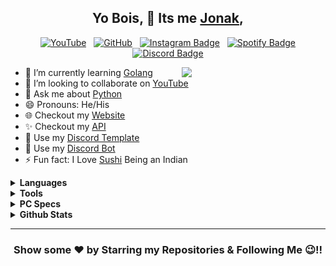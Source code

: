 <div align='center'>

## Yo Bois, 🤘 Its me <a href="https://jonakadiptakalita.herokuapp.com/" target="_blank">Jonak</a>,

&nbsp; [![YouTube](https://img.shields.io/badge/YouTube-Channel-%23E62117?style=for-the-badge&logo=YouTube)](https://www.youtube.com/channel/UC6IPfVhkqfcfBZCko6Q9mnQ/)
&nbsp; [![GitHub](https://img.shields.io/github/followers/Jonak-Adipta-Kalita?label=Follow%20Me%21%21&style=for-the-badge&logo=Github)](https://github.com/Jonak-Adipta-Kalita?tab=followers)
&nbsp; [![Instagram Badge](https://img.shields.io/badge/-Instagram-e4405f?style=for-the-badge&logo=Instagram&logoColor=white)](https://www.instagram.com/xxjonakadiptaxx/?hl=en)
&nbsp; [![Spotify Badge](https://img.shields.io/badge/-Spotify-ffffff?style=for-the-badge&logo=Spotify&logoColor=green&color=lightgreen)](https://open.spotify.com/user/31cypdycu52u6rj3bsfcldmqrlji)
&nbsp; [![Discord Badge](https://img.shields.io/badge/-Discord-ffffff?style=for-the-badge&logo=Discord&color=2c2f33)](https://discord.gg/S3UfGkW)

</div>

<img align='right' src="https://media.giphy.com/media/M9gbBd9nbDrOTu1Mqx/giphy.gif" width="230" />

- 🌱 I’m currently learning [Golang](https://golang.org/)
- 👯 I’m looking to collaborate on [YouTube](https://www.youtube.com/)
- 💬 Ask me about [Python](https://www.python.org/)
- 😄 Pronouns: He/His
- 🌐 Checkout my [Website](https://jonakadiptakalita.herokuapp.com/)
- ✨ Checkout my [API](https://jak-api-dot-com.herokuapp.com/)
- 🎈 Use my [Discord Template](https://discord.new/3xd7Cj7um9Az)
- 🤖 Use my [Discord Bot](https://discord.com/oauth2/authorize?client_id=756402881913028689&scope=bot)
- ⚡ Fun fact: I Love [Sushi](https://en.wikipedia.org/wiki/Sushi) Being an Indian

<details>
	<summary><b>Languages</b></summary>
	<ul>
  	    [<img height="25" src="https://raw.githubusercontent.com/github/explore/80688e429a7d4ef2fca1e82350fe8e3517d3494d/topics/python/python.png" alt="python" />](https://www.python.org/) |
		[<img height="25" src="https://raw.githubusercontent.com/github/explore/80688e429a7d4ef2fca1e82350fe8e3517d3494d/topics/html/html.png" alt="html" />](https://www.w3schools.com/html/) |
		[<img height="25" src="https://raw.githubusercontent.com/github/explore/80688e429a7d4ef2fca1e82350fe8e3517d3494d/topics/css/css.png" alt="css" />](https://www.w3schools.com/css/) |
		[<img height="25" src="https://raw.githubusercontent.com/github/explore/80688e429a7d4ef2fca1e82350fe8e3517d3494d/topics/javascript/javascript.png" alt="javascript" />](https://www.javascript.com/) |
		[<img height="25" src="https://raw.githubusercontent.com/github/explore/80688e429a7d4ef2fca1e82350fe8e3517d3494d/topics/typescript/typescript.png" alt="typescript" />](https://www.typescriptlang.org/) |
		[<img height="25" src="https://raw.githubusercontent.com/github/explore/80688e429a7d4ef2fca1e82350fe8e3517d3494d/topics/go/go.png" alt="go" />](https://golang.org/) |
		|--|--|--|--|--|--|
	</ul>	
</details>

<details>
	<summary><b>Tools</b></summary>
	<ul>
		[<img height="25" width="25" src="https://www.flaticon.com/svg/static/icons/svg/136/136529.svg" alt="Adobe Photoshop" />](https://www.photoshop.com/)|
		[<img height="25" src="https://raw.githubusercontent.com/github/explore/80688e429a7d4ef2fca1e82350fe8e3517d3494d/topics/terminal/terminal.png" alt="terminal" />](https://www.microsoft.com/en-us/p/windows-terminal/9n0dx20hk701)|
		[<img height="25" src="https://raw.githubusercontent.com/github/explore/80688e429a7d4ef2fca1e82350fe8e3517d3494d/topics/visual-studio-code/visual-studio-code.png" alt="vscode" />](https://code.visualstudio.com/)|
		|--|--|--|
	</ul>	
</details>

<details>
	<summary><b>PC Specs</b></summary>
	<ul>
		<li><b>PC: </b>Laptop</li>
		<li><b>OS: </b>Windows 10 Pro</li>
		<li><b>Processor: </b>Intel Core i3 5th Generation</li>
		<li><b>RAM: </b>4GB</li>
	</ul>	
</details>

<details>	
	<summary><b>Github Stats</b></summary>
	<br/>
	<img height="180em" src="https://github-readme-stats.vercel.app/api?username=Jonak-Adipta-Kalita&show_icons=true&hide_border=true&theme=cobalt" />
</details>

<hr/>

<div align="center">

### Show some ❤️ by Starring my Repositories & Following Me 😉!!

</div>
